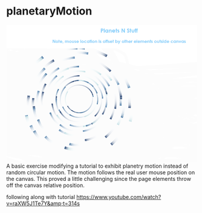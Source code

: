 # planetaryMotion
![Screenshot](https://github.com/Fonyx/planetaryMotion/blob/main/Assets/screenshots/planetary.PNG?raw=true "Planetary Motion")
A basic exercise modifying a tutorial to exhibit planetry motion instead of random circular motion. The motion follows the real user mouse position on the canvas. This proved a little challenging since the page elements throw off the canvas relative position.

following along with tutorial https://www.youtube.com/watch?v=raXW5J1Te7Y&amp;t=314s
